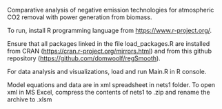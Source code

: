 Comparative analysis of negative emission technologies for atmospheric CO2 removal with power generation from biomass.

To run, install R programming language from https://www.r-project.org/.

Ensure that all packages linked in the file load_packages.R are installed from CRAN (https://cran.r-project.org/mirrors.html) and from this github repository (https://github.com/domwoolf/regSmooth).

For data analysis and visualizations, load and run Main.R in R console.

Model equations and data are in xml spreadsheet in nets1 folder. To open xml in MS Excel, compress the contents of nets1 to .zip and rename the archive to .xlsm
